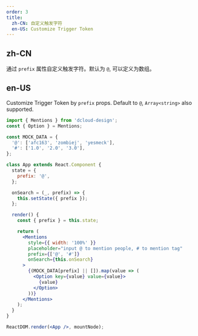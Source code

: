 ```yaml
---
order: 3
title:
  zh-CN: 自定义触发字符
  en-US: Customize Trigger Token
---
```


## zh-CN

通过 `prefix` 属性自定义触发字符。默认为 `@`, 可以定义为数组。

## en-US

Customize Trigger Token by `prefix` props. Default to `@`, `Array<string>` also supported.

```jsx
import { Mentions } from 'dcloud-design';
const { Option } = Mentions;

const MOCK_DATA = {
  '@': ['afc163', 'zombiej', 'yesmeck'],
  '#': ['1.0', '2.0', '3.0'],
};

class App extends React.Component {
  state = {
    prefix: '@',
  };

  onSearch = (_, prefix) => {
    this.setState({ prefix });
  };

  render() {
    const { prefix } = this.state;

    return (
      <Mentions
        style={{ width: '100%' }}
        placeholder="input @ to mention people, # to mention tag"
        prefix={['@', '#']}
        onSearch={this.onSearch}
      >
        {(MOCK_DATA[prefix] || []).map(value => (
          <Option key={value} value={value}>
            {value}
          </Option>
        ))}
      </Mentions>
    );
  }
}

ReactDOM.render(<App />, mountNode);
```
